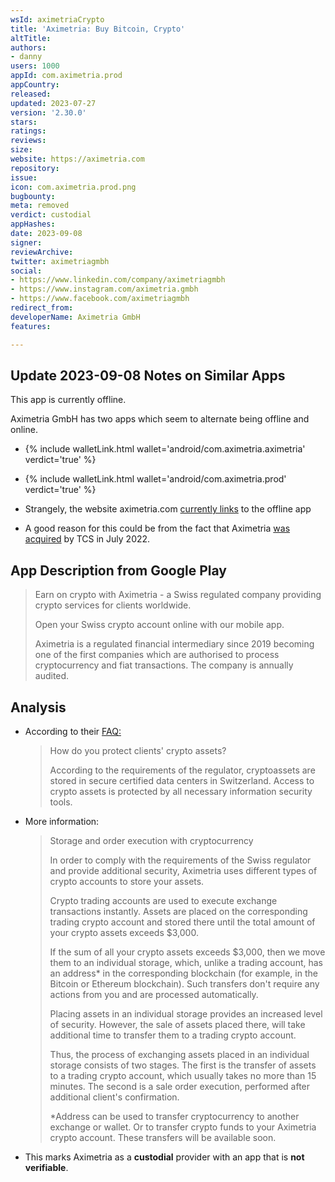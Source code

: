 ```yaml
---
wsId: aximetriaCrypto
title: 'Aximetria: Buy Bitcoin, Crypto'
altTitle: 
authors:
- danny
users: 1000
appId: com.aximetria.prod
appCountry: 
released: 
updated: 2023-07-27
version: '2.30.0'
stars: 
ratings: 
reviews: 
size: 
website: https://aximetria.com
repository: 
issue: 
icon: com.aximetria.prod.png
bugbounty: 
meta: removed
verdict: custodial
appHashes: 
date: 2023-09-08
signer: 
reviewArchive: 
twitter: aximetriagmbh
social:
- https://www.linkedin.com/company/aximetriagmbh
- https://www.instagram.com/aximetria.gmbh
- https://www.facebook.com/aximetriagmbh
redirect_from: 
developerName: Aximetria GmbH
features: 

---
```


## Update 2023-09-08 Notes on Similar Apps

This app is currently offline.

Aximetria GmbH has two apps which seem to alternate being offline and online. 

- {% include walletLink.html wallet='android/com.aximetria.aximetria' verdict='true' %}
- {% include walletLink.html wallet='android/com.aximetria.prod' verdict='true' %}

- Strangely, the website aximetria.com [currently links](https://twitter.com/dannybuntu/status/1699942968780808491) to the offline app

- A good reason for this could be from the fact that Aximetria [was acquired](https://www.reuters.com/technology/russian-lender-tcs-buys-swiss-crypto-exchange-aximetria-2022-01-12/) by TCS in July 2022.

## App Description from Google Play

> Earn on crypto with Aximetria - a Swiss regulated company providing crypto services for clients worldwide.
>
> Open your Swiss crypto account online with our mobile app.
>
> Aximetria is a regulated financial intermediary since 2019 becoming one of the first companies which are authorised to process cryptocurrency and fiat transactions. The company is annually audited.

## Analysis 

- According to their [FAQ:](https://www.aximetria.com/help)
  > How do you protect clients' crypto assets?
  >
  > According to the requirements of the regulator, cryptoassets are stored in secure certified data centers in Switzerland. Access to crypto assets is protected by all necessary information security tools.
- More information:
  > Storage and order execution with cryptocurrency
  >
  > In order to comply with the requirements of the Swiss regulator and provide additional security, Aximetria uses different types of crypto accounts to store your assets.
  >
  > Crypto trading accounts are used to execute exchange transactions instantly. Assets are placed on the corresponding trading crypto account and stored there until the total amount of your crypto assets exceeds $3,000.
  >
  > If the sum of all your crypto assets exceeds $3,000, then we move them to an individual storage, which, unlike a trading account, has an address* in the corresponding blockchain (for example, in the Bitcoin or Ethereum blockchain). Such transfers don't require any actions from you and are processed automatically.
  >
  > Placing assets in an individual storage provides an increased level of security. However, the sale of assets placed there, will take additional time to transfer them to a trading crypto account.
  > 
  > Thus, the process of exchanging assets placed in an individual storage consists of two stages. The first is the transfer of assets to a trading crypto account, which usually takes no more than 15 minutes. The second is a sale order execution, performed after additional client's confirmation.
  > 
  > *Address can be used to transfer cryptocurrency to another exchange or wallet. Or to transfer crypto funds to your Aximetria crypto account. These transfers will be available soon.  

- This marks Aximetria as a **custodial** provider with an app that is **not verifiable**.